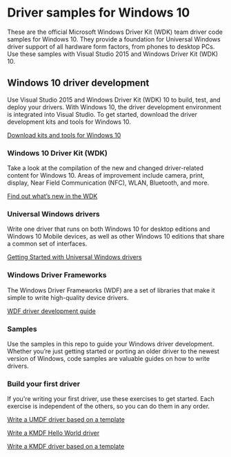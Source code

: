 # Driver samples for Windows 10
These are the official Microsoft Windows Driver Kit (WDK) team driver code samples for Windows 10. They provide a foundation for Universal Windows driver support of all hardware form factors, from phones to desktop PCs. Use these samples with Visual Studio 2015 and Windows Driver Kit (WDK) 10.

## Windows 10 driver development
Use Visual Studio 2015 and Windows Driver Kit (WDK) 10 to build, test, and deploy your drivers. With Windows 10, the driver development environment is integrated into Visual Studio. To get started, download the driver development kits and tools for Windows 10.

[Download kits and tools for Windows 10](https://msdn.microsoft.com/en-us/windows/hardware/dn913721.aspx "Download kits and tools for Windows 10")

### Windows 10 Driver Kit (WDK)
Take a look at the compilation of the new and changed driver-related content for Windows 10. Areas of improvement include camera, print, display, Near Field Communication (NFC), WLAN, Bluetooth, and more.

[Find out what’s new in the WDK](http://go.microsoft.com/fwlink/?LinkId=528349 "Find out what’s new in the WDK")

### Universal Windows drivers
Write one driver that runs on both Windows 10 for desktop editions and Windows 10 Mobile devices, as well as other Windows 10 editions that share a common set of interfaces.

[Getting Started with Universal Windows drivers](http://go.microsoft.com/fwlink/p/?LinkId=524488 "Getting Started with Universal Windows drivers")

### Windows Driver Frameworks
The Windows Driver Frameworks (WDF) are a set of libraries that make it simple to write high-quality device drivers.

[WDF driver development guide](http://go.microsoft.com/fwlink/p/?LinkId=524489 "WDF driver development guide")

### Samples
Use the samples in this repo to guide your Windows driver development. Whether you’re just getting started or porting an older driver to the newest version of Windows, code samples are valuable guides on how to write drivers.

### Build your first driver
If you're writing your first driver, use these exercises to get started. Each exercise is independent of the others, so you can do them in any order.

[Write a UMDF driver based on a template](http://go.microsoft.com/fwlink/p/?LinkId=524492 "Write a UMDF driver based on a template")

[Write a KMDF Hello World driver](http://go.microsoft.com/fwlink/p/?LinkId=524493 "Write a KMDF Hello World driver")

[Write a KMDF driver based on a template](http://go.microsoft.com/fwlink/p/?LinkId=524494 "Write a KMDF driver based on a template")


